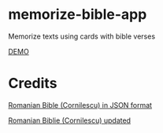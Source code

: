 # memorize-bible-app
Memorize texts using cards with bible verses

[DEMO](https://voluntari-noi.github.io/memorize-bible-app/)


# Credits
[Romanian Bible (Cornilescu) in JSON format](https://github.com/thiagobodruk/bible/blob/master/json/ro_cornilescu.json)

[Romanian Biblie (Cornilescu) updated](https://raw.githubusercontent.com/BibleJS/content/ef7b07fcc9793257e093130a8edd2f0fda0db036/verses.ro.json)
